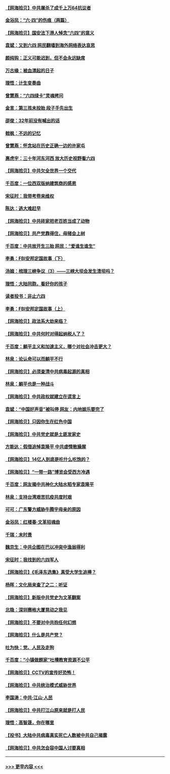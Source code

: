 #### [【网海拾贝】中共屠杀了成千上万64抗议者](../pages/nsc993/n13002713.md?t=06081051) 
#### [金浴凤：“六·四”的伤痕（两篇）](../pages/nsc993/n13001719.md?t=06081051) 
#### [【网海拾贝】国安法下港人悼念“六四”的意义](../pages/nsc993/n13001039.md?t=06081051) 
#### [袁斌：又到六四 网民翻墙到海外网络表达哀思](../pages/nsc993/n13000995.md?t=06081051) 
#### [颜纯钩：正义可能迟到，但不会永远缺席](../pages/nsc993/n13000920.md?t=06081051) 
#### [万古缘：被血漂起的日子](../pages/nsc993/n13000914.md?t=06081051) 
#### [理悟：计生变奏曲](../pages/nsc993/n13000414.md?t=06081051) 
#### [曾慧燕：“六四绿卡”灵魂拷问](../pages/nsc993/n13000277.md?t=06081051) 
#### [金言：第三孩未投胎 段子手先出生](../pages/nsc993/n13000215.md?t=06081051) 
#### [邵俊：32年前没有喊出的话](../pages/nsc993/n13000181.md?t=06081051) 
#### [戟枫：不远的记忆](../pages/nsc993/n13000121.md?t=06081051) 
#### [曾慧燕：怀念站在历史正确一边的许家屯](../pages/nsc993/n13000073.md?t=06081051) 
#### [惠虎宇：三十年河东河西 放大历史视野看六四](../pages/nsc993/n13000018.md?t=06081051) 
#### [【网海拾贝】中共欠全世界一个交代](../pages/nsc993/n12998706.md?t=06081051) 
#### [千百度：一位西双版纳建筑商的感恩](../pages/nsc993/n12998487.md?t=06081051) 
#### [宋征时：我带考卷来维权](../pages/nsc993/n12994088.md?t=06081051) 
#### [陈达：逃大难赶早](../pages/nsc993/n12993569.md?t=06081051) 
#### [【网海拾贝】中共砖家把老百姓当成了动物](../pages/nsc993/n12993483.md?t=06081051) 
#### [【网海拾贝】共产党靠得住，母猪会上树](../pages/nsc993/n12990730.md?t=06081051) 
#### [千百度：中共放开生三胎 网民：“爱谁生谁生”](../pages/nsc993/n12990644.md?t=06081051) 
#### [李勇：FBI安邦定国故事（下）](../pages/nsc993/n12987854.md?t=06081051) 
#### [汤姆：梳理三峡争议（3）——三峡大坝会发生溃坝吗？](../pages/nsc993/n12989806.md?t=06081051) 
#### [理悟：大陆同胞，看好你的孩子](../pages/nsc993/n12989778.md?t=06081051) 
#### [读者投书：非止六四](../pages/nsc993/n12989673.md?t=06081051) 
#### [李勇：FBI安邦定国故事（上）](../pages/nsc993/n12987749.md?t=06081051) 
#### [【网海拾贝】政法系大劫来临？](../pages/nsc993/n12987596.md?t=06081051) 
#### [【网海拾贝】中共何时对得起纳税人了？](../pages/nsc993/n12985578.md?t=06081051) 
#### [千百度：躺平主义和加速主义，哪个对社会冲击更大？](../pages/nsc993/n12985512.md?t=06081051) 
#### [林泉：论认命可以而躺平不行](../pages/nsc993/n12985505.md?t=06081051) 
#### [【网海拾贝】必须查清中共病毒起源的真相](../pages/nsc993/n12984276.md?t=06081051) 
#### [林泉：躺平也是一种战斗](../pages/nsc993/n12984194.md?t=06081051) 
#### [【网海拾贝】中共政权就建立在谎言上](../pages/nsc993/n12981880.md?t=06081051) 
#### [袁斌：“中国好声音”被叫停 网友：内地娱乐要完了](../pages/nsc993/n12981826.md?t=06081051) 
#### [【网海拾贝】只因你生在红色中国](../pages/nsc993/n12979096.md?t=06081051) 
#### [【网海拾贝】中共党史就是土匪发家史](../pages/nsc993/n12976478.md?t=06081051) 
#### [方能达：假借追悼袁隆平 中共虚情散臊腥](../pages/nsc993/n12976396.md?t=06081051) 
#### [【网海拾贝】14亿人到底是吃什么吃饱的？](../pages/nsc993/n12974125.md?t=06081051) 
#### [【网海拾贝】“一带一路”博览会受西方冷遇](../pages/nsc993/n12971787.md?t=06081051) 
#### [千百度：网友揭中共神化大陆水稻专家袁隆平](../pages/nsc993/n12971733.md?t=06081051) 
#### [林泉：支持台湾艰苦抗疫共度时艰](../pages/nsc993/n12971350.md?t=06081051) 
#### [可可：广东警方威胁牛腾宇母亲的原因](../pages/nsc993/n12971100.md?t=06081051) 
#### [金浴凤：红楼春·文革招魂曲](../pages/nsc993/n12970354.md?t=06081051) 
#### [千瑞：末时景](../pages/nsc993/n12970337.md?t=06081051) 
#### [魏京生：中共企图在巴以冲突中渔翁得利](../pages/nsc993/n12970286.md?t=06081051) 
#### [宋征时：我找到的六四军人](../pages/nsc993/n12970213.md?t=06081051) 
#### [【网海拾贝】《毛泽东选集》真受大学生追捧？](../pages/nsc993/n12968779.md?t=06081051) 
#### [杨晖：文化局来查了之二：听证](../pages/nsc993/n12966528.md?t=06081051) 
#### [【网海拾贝】新版中共党史为文革翻案](../pages/nsc993/n12967526.md?t=06081051) 
#### [北隐：深圳赛格大厦晃动之我见](../pages/nsc993/n12967393.md?t=06081051) 
#### [【网海拾贝】不要对中共抱任何幻想](../pages/nsc993/n12965222.md?t=06081051) 
#### [【网海拾贝】什么是共产党？](../pages/nsc993/n12962781.md?t=06081051) 
#### [吐为快：党、人民及走狗](../pages/nsc993/n12962747.md?t=06081051) 
#### [千百度：“小镇做题家”吐槽教育资源不公平](../pages/nsc993/n12962705.md?t=06081051) 
#### [【网海拾贝】CCTV的宣传好恐怖！](../pages/nsc993/n12959984.md?t=06081051) 
#### [【网海拾贝】中共统治模式威胁世界](../pages/nsc993/n12957622.md?t=06081051) 
#### [李国涛：中共‧江山‧人民](../pages/nsc993/n12957502.md?t=06081051) 
#### [【网海拾贝】中共打江山原来就是打人民](../pages/nsc993/n12954345.md?t=06081051) 
#### [理悟：高智晟，你在哪里](../pages/nsc993/n12953115.md?t=06081051) 
#### [【投书】大陆中共病毒真实死亡人数被中共自己揭露](../pages/nsc993/n12953050.md?t=06081051) 
#### [【网海拾贝】中共怎会容中国人讨要真相](../pages/nsc993/n12952161.md?t=06081051) 

----
#### [ >>> 更早内容 <<< ](../indexes/nsc993-earlier.md)
